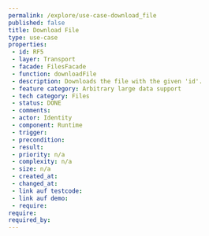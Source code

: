 ```yaml
---
permalink: /explore/use-case-download_file
published: false
title: Download File
type: use-case
properties:
 - id: RF5
 - layer: Transport
 - facade: FilesFacade
 - function: downloadFile
 - description: Downloads the file with the given 'id'.
 - feature category: Arbitrary large data support
 - tech category: Files
 - status: DONE
 - comments: 
 - actor: Identity
 - component: Runtime
 - trigger: 
 - precondition: 
 - result: 
 - priority: n/a
 - complexity: n/a
 - size: n/a
 - created_at: 
 - changed_at: 
 - link auf testcode: 
 - link auf demo: 
 - require: 
require:
required_by:
---
```

